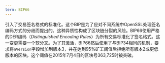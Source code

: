 ```yaml
---
term: BIP66
---
```


引入了交易签名格式的标准化。这个BIP是为了应对不同系统中OpenSSL处理签名编码方式的分歧而提出的。这种异质性构成了区块链分裂的风险。BIP66使用严格的DER编码（*Distinguished Encoding Rules*）为所有交易标准化了签名格式。这一变更需要一个软分叉。为了其激活，BIP66然后使用了与BIP34相同的机制，要求将`nVersion`字段增加到版本3，并在达到95%矿工阈值后拒绝所有版本2或更低版本的区块。这个阈值在2015年7月4日的区块号363,725时被突破。